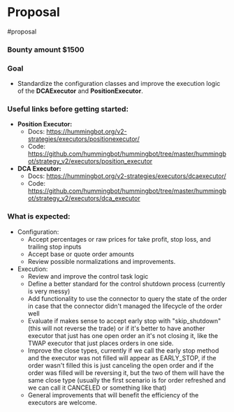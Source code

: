 # Proposal
#proposal 

### Bounty amount $1500
### Goal
- Standardize the configuration classes and improve the execution logic of the **DCAExecutor** and **PositionExecutor**.

### Useful links before getting started:
- **Position Executor:**
	- Docs: https://hummingbot.org/v2-strategies/executors/positionexecutor/
	- Code: https://github.com/hummingbot/hummingbot/tree/master/hummingbot/strategy_v2/executors/position_executor
- **DCA Executor:**
	- Docs: https://hummingbot.org/v2-strategies/executors/dcaexecutor/
	- Code: https://github.com/hummingbot/hummingbot/tree/master/hummingbot/strategy_v2/executors/dca_executor

### What is expected:
- Configuration: 
	- Accept percentages or raw prices for take profit, stop loss, and trailing stop inputs 
	- Accept base or quote order amounts
	- Review possible normalizations and improvements.
- Execution:
	- Review and improve the control task logic
	- Define a better standard for the control shutdown process (currently is very messy)
	- Add functionality to use the connector to query the state of the order in case that the connector didn't managed the lifecycle of the order well
	- Evaluate if makes sense to accept early stop with "skip_shutdown" (this will not reverse the trade) or if it's better to have another executor that just has one open order an it's not closing it, like the TWAP executor that just places orders in one side.
	- Improve the close types, currently if we call the early stop method and the executor was not filled will appear as EARLY_STOP, if the order wasn't filled this is just canceling the open order and if the order was filled will be reversing it, but the two of them will have the same close type (usually the first scenario is for order refreshed and we can call it CANCELED or something like that)
	- General improvements that will benefit the efficiency of the executors are welcome.